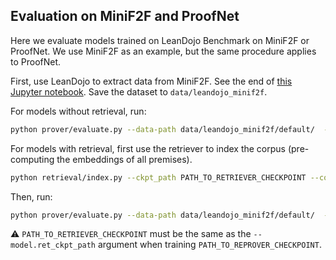 Evaluation on MiniF2F and ProofNet
----------------------------------

Here we evaluate models trained on LeanDojo Benchmark on MiniF2F or ProofNet. We use MiniF2F as an example, but the same procedure applies to ProofNet.

First, use LeanDojo to extract data from MiniF2F. See the end of [this Jupyter notebook](https://github.com/lean-dojo/LeanDojo/blob/main/scripts/generate-benchmark-lean3.ipynb). Save the dataset to `data/leandojo_minif2f`.


For models without retrieval, run:
```bash
python prover/evaluate.py --data-path data/leandojo_minif2f/default/  --ckpt_path PATH_TO_MODEL_CHECKPOINT --split test --num-cpus 8 --with-gpus
```

For models with retrieval, first use the retriever to index the corpus (pre-computing the embeddings of all premises). 
```bash
python retrieval/index.py --ckpt_path PATH_TO_RETRIEVER_CHECKPOINT --corpus-path data/leandojo_minif2f/corpus.jsonl --output-path PATH_TO_INDEXED_CORPUS
```

Then, run:
```bash
python prover/evaluate.py --data-path data/leandojo_minif2f/default/  --ckpt_path PATH_TO_REPROVER_CHECKPOINT --indexed-corpus-path PATH_TO_INDEXED_CORPUS --split test --num-cpus 8 --with-gpus
```
:warning: `PATH_TO_RETRIEVER_CHECKPOINT` must be the same as the `--model.ret_ckpt_path` argument when training `PATH_TO_REPROVER_CHECKPOINT`.
